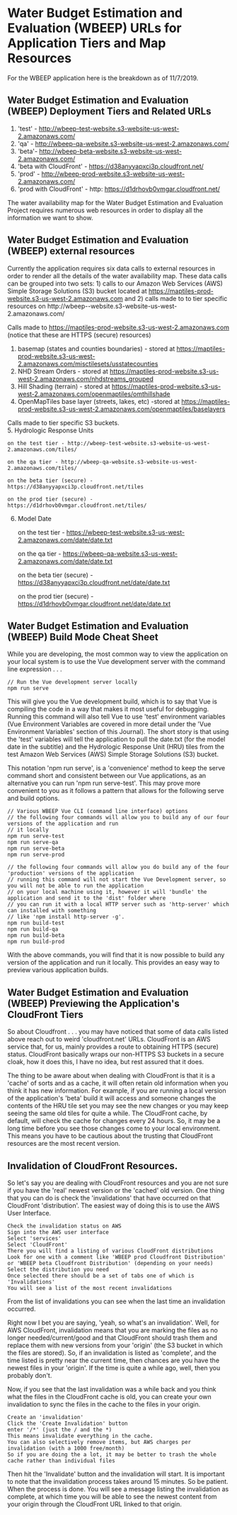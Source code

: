 # Water Budget Estimation and Evaluation (WBEEP) URLs for Application Tiers and Map Resources

For the WBEEP application here is the breakdown as of 11/7/2019.

## Water Budget Estimation and Evaluation (WBEEP) Deployment Tiers and Related URLs
1. 'test' - http://wbeep-test-website.s3-website-us-west-2.amazonaws.com/
2. 'qa' - http://wbeep-qa-website.s3-website-us-west-2.amazonaws.com/
3. 'beta'- http://wbeep-beta-website.s3-website-us-west-2.amazonaws.com/
3. 'beta with CloudFront' - https://d38anyyapxci3p.cloudfront.net/
4. 'prod' - http://wbeep-prod-website.s3-website-us-west-2.amazonaws.com/
4. 'prod with CloudFront' - http: https://d1drhovb0vmgar.cloudfront.net/

The water availability map for the Water Budget Estimation and Evaluation Project requires numerous web resources in order 
to display all the information we want to show.

## Water Budget Estimation and Evaluation (WBEEP) external resources 
Currently the application requires six data calls to external resources in order to render all the details of the 
water availability map. These data calls can be grouped into two sets: 1) calls to our Amazon Web Services (AWS)
Simple Storage Solutions (S3) bucket located at https://maptiles-prod-website.s3-us-west-2.amazonaws.com and 2) calls made to 
to tier specific resources on http://wbeep-<one of our four deployement tiers>-website.s3-website-us-west-2.amazonaws.com/

Calls made to https://maptiles-prod-website.s3-us-west-2.amazonaws.com (notice that these are HTTPS (secure) resources)
1. basemap (states and counties boundaries) - stored at https://maptiles-prod-website.s3-us-west-2.amazonaws.com/misctilesets/usstatecounties
2. NHD Stream Orders - stored at https://maptiles-prod-website.s3-us-west-2.amazonaws.com/nhdstreams_grouped
3. Hill Shading (terrain) - stored at https://maptiles-prod-website.s3-us-west-2.amazonaws.com/openmaptiles/omthillshade
4. OpenMapTiles base layer (streets, lakes, etc) -stored at https://maptiles-prod-website.s3-us-west-2.amazonaws.com/openmaptiles/baselayers

Calls made to tier specific S3 buckets.  
5. Hydrologic Response Units

    on the test tier - http://wbeep-test-website.s3-website-us-west-2.amazonaws.com/tiles/
    
    on the qa tier - http://wbeep-qa-website.s3-website-us-west-2.amazonaws.com/tiles/
    
    on the beta tier (secure) - https://d38anyyapxci3p.cloudfront.net/tiles
    
    on the prod tier (secure) -   https://d1drhovb0vmgar.cloudfront.net/tiles/
    
6. Model Date

    on the test tier - https://wbeep-test-website.s3-us-west-2.amazonaws.com/date/date.txt
    
    on the qa tier - https://wbeep-qa-website.s3-us-west-2.amazonaws.com/date/date.txt
    
    on the beta tier (secure) - https://d38anyyapxci3p.cloudfront.net/date/date.txt
    
    on the prod tier (secure) - https://d1drhovb0vmgar.cloudfront.net/date/date.txt

 



## Water Budget Estimation and Evaluation (WBEEP) Build Mode Cheat Sheet

While you are developing, the most common way to view the application on your local system
is to use the Vue development server with the command line expression . . .
```
// Run the Vue development server locally
npm run serve
```
This will give you the Vue development build, which is to say that Vue is compiling the code
in a way that makes it most useful for debugging. Running this command will also tell Vue to 
use 'test' environment variables (Vue Environment Variables are covered in more detail under the 'Vue Environment Variables'
section of this Journal). The short story is that using the 'test' variables will tell the
application to pull the date.txt (for the model date in the subtitle) and the Hydrologic Response Unit (HRU) tiles from
the test Amazon Web Services (AWS) Simple Storage Solutions (S3) bucket. 

This notation 'npm run serve', is a 'convenience' method to keep the serve command short and consistent between 
our Vue applications, as an alternative you can run 'npm run serve-test'. This may prove more convenient to you
as it follows a pattern that allows for the following serve and build options.
```
// Various WBEEP Vue CLI (command line interface) options
// the following four commands will allow you to build any of our four versions of the application and run 
// it locally 
npm run serve-test
npm run serve-qa
npm run serve-beta
npm run serve-prod

// the following four commands will allow you do build any of the four 'production' versions of the application
// running this command will not start the Vue Development server, so you will not be able to run the application
// on your local machine using it, however it will 'bundle' the application and send it to the 'dist' folder where 
// you can run it with a local HTTP server such as 'http-server' which can installed with something 
// like 'npm install http-server -g'.
npm run build-test
npm run build-qa
npm run build-beta
npm run build-prod
``` 

With the above commands, you will find that it is now possible to build any version of the application 
and run it locally. This provides an easy way to preview various application builds.

## Water Budget Estimation and Evaluation (WBEEP) Previewing the Application's CloudFront Tiers
So about Cloudfront . . . you may have noticed that some of data calls listed above reach out to weird 'cloudfront.net' URLs. CloudFront is an 
AWS service that, for us, mainly provides a route to obtaining HTTPS (secure) status. CloudFront basically
wraps our non-HTTPS S3 buckets in a secure cloak, how it does this, I have no idea, but rest assured that it 
does. 

The thing to be aware about when dealing with CloudFront is that it is a 'cache' of sorts and as a cache, it 
will often retain old information when you think it has new information. For example, if you are running a local version
of the application's 'beta' build it will access and someone changes the contents of the HRU tile set you may see 
the new changes or you may keep seeing the same old tiles for quite a while. The CloudFront cache, by default,
will check the cache for changes every 24 hours. So, it may be a long time before you see those changes come to 
your local environment. This means you have to be cautious about the trusting that CloudFront resources are the 
most recent version.

## Invalidation of CloudFront Resources.   
So let's say you are dealing with CloudFront resources and you are not sure if you have the 'real' newest
version or the 'cached' old version. One thing that you can do is check the 'invalidations' that have occurred on
that CloudFront 'distribution'. The easiest way of doing this is to use the AWS User Interface. 
```
Check the invalidation status on AWS
Sign into the AWS user interface
Select 'services'
Select 'CloudFront'
There you will find a listing of various CloudFront distributions
Look for one with a comment like 'WBEEP prod Cloudfront Distribution' or 'WBEEP beta Cloudfront Distribution' (depending on your needs)
Select the distribution you need
Once selected there should be a set of tabs one of which is 'Invalidations'
You will see a list of the most recent invalidations
``` 
From the list of invalidations you can see when the last time an invalidation occurred. 

Right now I bet you are saying, 'yeah, so what's an invalidation'. Well, for AWS CloudFront, invalidation means that you are marking the 
files as no longer needed/current/good and that CloudFront should trash them and replace them with new versions from
your 'origin' (the S3 bucket in which the files are stored). So, if an invalidation is listed as 'complete', and
the time listed is pretty near the current time, then chances are you have the newest files in your 'origin'. If the time
is quite a while ago, well, then you probably don't.

Now, if you see that the last invalidation was a while back and you think what the files in the CloudFront
cache is old, you can create your own invalidation to sync the files in the cache to the files in your
origin. 
```
Create an 'invalidation'
Click the 'Create Invalidation' button
enter '/*' (just the / and the *) 
This means invalidate everything in the cache.
You can also selectively remove items, but AWS charges per invalidation (with a 1000 free/month)
So if you are doing the a lot, it may be better to trash the whole cache rather than individual files
```
Then hit the 'Invalidate' button and the invalidation will start. It is important to note that the
invalidation process takes around 15 minutes. So be patient. When the process is done. You will see a 
message listing the invalidation as complete, at which time you will be able to see the newest content from your
origin through the CloudFront URL linked to that origin.
